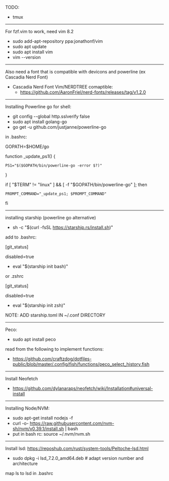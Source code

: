 TODO:
- tmux

------------------------------------------------------
For fzf.vim to work, need vim 8.2
  - sudo add-apt-repository ppa:jonathonf/vim
  - sudo apt update
  - sudo apt install vim
  - vim --version
----------------------------------------------------------
Also need a font that is compatible with devicons and powerline (ex Cascadia Nerd Font)
  - Cascadia Nerd Font Vim/NERDTREE comaptible:
    - https://github.com/AaronFriel/nerd-fonts/releases/tag/v1.2.0
-------------------------------------------------------------------------

Installing Powerline go for shell:
  - git config --global http.sslverify false
  - sudo apt install golang-go
  - go get -u github.com/justjanne/powerline-go

in .bashrc:

GOPATH=$HOME/go

function _update_ps1() {

    PS1="$($GOPATH/bin/powerline-go -error $?)"
    
}

if [ "$TERM" != "linux" ] && [ -f "$GOPATH/bin/powerline-go" ]; then

    PROMPT_COMMAND="_update_ps1; $PROMPT_COMMAND"
    
fi



---------------------------------
installing starship (powerline go alternative)
  - sh -c "$(curl -fsSL https://starship.rs/install.sh)"

add to .bashrc:

[git_status]

disabled=true
  - eval "$(starship init bash)"
  
or .zshrc

[git_status]

disabled=true
  - eval "$(starship init zsh)"


NOTE: ADD starship.toml IN ~/.conf DIRECTORY



-----------------------------------------
Peco:

- sudo apt install peco

read from the following to implement functions: 
 - https://github.com/craftzdog/dotfiles-public/blob/master/.config/fish/functions/peco_select_history.fish

------------------------------------------
Install Neofetch
  - https://github.com/dylanaraps/neofetch/wiki/Installation#universal-install
-------------------------------------------------

Installing Node/NVM:
  - sudo apt-get install nodejs -f
  - curl -o- https://raw.githubusercontent.com/nvm-sh/nvm/v0.39.1/install.sh | bash
  - put in bash rc: source ~/.nvm/nvm.sh

---------------------------------------------------------------------

Install lsd: https://reposhub.com/rust/system-tools/Peltoche-lsd.html
  - sudo dpkg -i lsd_7.2.0_amd64.deb  # adapt version number and architecture

map ls to lsd in .bashrc
